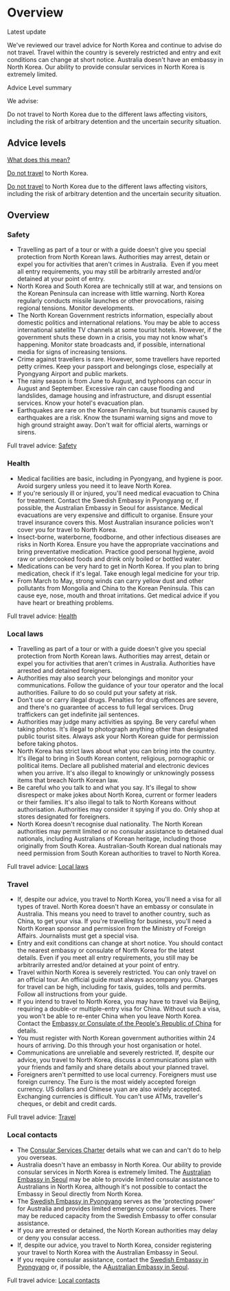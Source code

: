 # Overview

Latest update

We've reviewed our travel advice for North Korea and continue to advise do not travel. Travel within the country is severely restricted and entry and exit conditions can change at short notice. Australia doesn't have an embassy in North Korea. Our ability to provide consular services in North Korea is extremely limited.

Advice Level summary

We advise:

Do not travel to North Korea due to the different laws affecting visitors, including the risk of arbitrary detention and the uncertain security situation.

## Advice levels

[What does this mean?](/before-you-go/travel-advice-explained/)

[Do not travel](https://www.smartraveller.gov.au/consular-services/travel-advice-explained#level4) to North Korea.

[Do not travel](https://www.smartraveller.gov.au/consular-services/travel-advice-explained#level4) to North Korea due to the different laws affecting visitors, including the risk of arbitrary detention and the uncertain security situation.

## Overview

### Safety

* Travelling as part of a tour or with a guide doesn't give you special protection from North Korean laws. Authorities may arrest, detain or expel you for activities that aren't crimes in Australia.  Even if you meet all entry requirements, you may still be arbitrarily arrested and/or detained at your point of entry.
* North Korea and South Korea are technically still at war, and tensions on the Korean Peninsula can increase with little warning. North Korea regularly conducts missile launches or other provocations, raising regional tensions. Monitor developments.
* The North Korean Government restricts information, especially about domestic politics and international relations. You may be able to access international satellite TV channels at some tourist hotels. However, if the government shuts these down in a crisis, you may not know what's happening. Monitor state broadcasts and, if possible, international media for signs of increasing tensions.
* Crime against travellers is rare. However, some travellers have reported petty crimes. Keep your passport and belongings close, especially at Pyongyang Airport and public markets.
* The rainy season is from June to August, and typhoons can occur in August and September. Excessive rain can cause flooding and landslides, damage housing and infrastructure, and disrupt essential services. Know your hotel's evacuation plan.
* Earthquakes are rare on the Korean Peninsula, but tsunamis caused by earthquakes are a risk. Know the tsunami warning signs and move to high ground straight away. Don't wait for official alerts, warnings or sirens.

Full travel advice: [Safety](#safety)

### Health

* Medical facilities are basic, including in Pyongyang, and hygiene is poor. Avoid surgery unless you need it to leave North Korea.
* If you're seriously ill or injured, you'll need medical evacuation to China for treatment. Contact the Swedish Embassy in Pyongyang or, if possible, the Australian Embassy in Seoul for assistance. Medical evacuations are very expensive and difficult to organise. Ensure your travel insurance covers this. Most Australian insurance policies won't cover you for travel to North Korea.
* Insect-borne, waterborne, foodborne, and other infectious diseases are risks in North Korea. Ensure you have the appropriate vaccinations and bring preventative medication. Practice good personal hygiene, avoid raw or undercooked foods and drink only boiled or bottled water.
* Medications can be very hard to get in North Korea. If you plan to bring medication, check if it's legal. Take enough legal medicine for your trip.
* From March to May, strong winds can carry yellow dust and other pollutants from Mongolia and China to the Korean Peninsula. This can cause eye, nose, mouth and throat irritations. Get medical advice if you have heart or breathing problems.

Full travel advice: [Health](#health)

### Local laws

* Travelling as part of a tour or with a guide doesn't give you special protection from North Korean laws. Authorities may arrest, detain or expel you for activities that aren't crimes in Australia. Authorities have arrested and detained foreigners.
* Authorities may also search your belongings and monitor your communications. Follow the guidance of your tour operator and the local authorities. Failure to do so could put your safety at risk.
* Don't use or carry illegal drugs. Penalties for drug offences are severe, and there's no guarantee of access to full legal services. Drug traffickers can get indefinite jail sentences.
* Authorities may judge many activities as spying. Be very careful when taking photos. It's illegal to photograph anything other than designated public tourist sites. Always ask your North Korean guide for permission before taking photos.
* North Korea has strict laws about what you can bring into the country. It's illegal to bring in South Korean content, religious, pornographic or political items. Declare all published material and electronic devices when you arrive. It's also illegal to knowingly or unknowingly possess items that breach North Korean law.
* Be careful who you talk to and what you say. It's illegal to show disrespect or make jokes about North Korea, current or former leaders or their families. It's also illegal to talk to North Koreans without authorisation. Authorities may consider it spying if you do. Only shop at stores designated for foreigners.
* North Korea doesn't recognise dual nationality. The North Korean authorities may permit limited or no consular assistance to detained dual nationals, including Australians of Korean heritage, including those originally from South Korea. Australian-South Korean dual nationals may need permission from South Korean authorities to travel to North Korea.

Full travel advice: [Local laws](#local-laws)

### Travel

* If, despite our advice, you travel to North Korea, you'll need a visa for all types of travel. North Korea doesn't have an embassy or consulate in Australia. This means you need to travel to another country, such as China, to get your visa. If you're travelling for business, you'll need a North Korean sponsor and permission from the Ministry of Foreign Affairs. Journalists must get a special visa.
* Entry and exit conditions can change at short notice. You should contact the nearest embassy or consulate of North Korea for the latest details. Even if you meet all entry requirements, you still may be arbitrarily arrested and/or detained at your point of entry.
* Travel within North Korea is severely restricted. You can only travel on an official tour. An official guide must always accompany you. Charges for travel can be high, including for taxis, guides, tolls and permits. Follow all instructions from your guide.
* If you intend to travel to North Korea, you may have to travel via Beijing, requiring a double-or multiple-entry visa for China. Without such a visa, you won't be able to re-enter China when you leave North Korea. Contact the [Embassy or Consulate of the People's Republic of China](https://protocol.dfat.gov.au/Public/Missions/44) for details.
* You must register with North Korean government authorities within 24 hours of arriving. Do this through your host organisation or hotel.
* Communications are unreliable and severely restricted. If, despite our advice, you travel to North Korea, discuss a communications plan with your friends and family and share details about your planned travel.
* Foreigners aren't permitted to use local currency. Foreigners must use foreign currency. The Euro is the most widely accepted foreign currency. US dollars and Chinese yuan are also widely accepted. Exchanging currencies is difficult. You can't use ATMs, traveller's cheques, or debit and credit cards.

Full travel advice: [Travel](#travel)

### Local contacts

* The [Consular Services Charter](/consular-services/consular-services-charter "Consular Services Charter") details what we can and can't do to help you overseas.
* Australia doesn't have an embassy in North Korea. Our ability to provide consular services in North Korea is extremely limited. The [Australian Embassy in Seoul](http://www.southkorea.embassy.gov.au/) may be able to provide limited consular assistance to Australians in North Korea, although it's not possible to contact the Embassy in Seoul directly from North Korea.
* The [Swedish Embassy in Pyongyang](https://www.swedenabroad.se/en/embassies/north-korea-pyongyang/) serves as the 'protecting power' for Australia and provides limited emergency consular services. There may be reduced capacity from the Swedish Embassy to offer consular assistance.
* If you are arrested or detained, the North Korean authorities may delay or deny you consular access.
* If, despite our advice, you travel to North Korea, consider registering your travel to North Korea with the Australian Embassy in Seoul.
* If you require consular assistance, contact the [Swedish Embassy in Pyongyang](https://www.swedenabroad.se/en/embassies/north-korea-pyongyang/) or, if possible, the A[Australian Embassy in Seoul](http://www.southkorea.embassy.gov.au/).

Full travel advice: [Local contacts](#local-contacts)